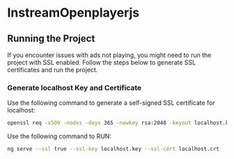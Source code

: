 # InstreamOpenplayerjs

## Running the Project

If you encounter issues with ads not playing, you might need to run the project with SSL enabled. Follow the steps below to generate SSL certificates and run the project.

### Generate localhost Key and Certificate

Use the following command to generate a self-signed SSL certificate for localhost:

```bash
openssl req -x509 -nodes -days 365 -newkey rsa:2048 -keyout localhost.key -out localhost.crt -subj "/CN=localhost"
```

Use the following command to RUN:

```bash
ng serve --ssl true --ssl-key localhost.key --ssl-cert localhost.crt
```

